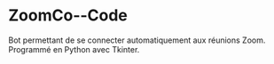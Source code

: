 # ZoomCo--Code
Bot permettant de se connecter automatiquement aux réunions Zoom. Programmé en Python avec Tkinter.
